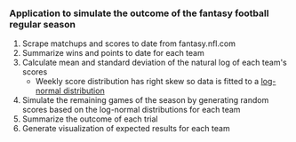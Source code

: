 ### Application to simulate the outcome of the fantasy football regular season

1. Scrape matchups and scores to date from fantasy.nfl.com
2. Summarize wins and points to date for each team
3. Calculate mean and standard deviation of the natural log of each team's scores
    - Weekly score distribution has right skew so data is fitted to a [log-normal distribution](https://en.wikipedia.org/wiki/Log-normal_distribution)
4. Simulate the remaining games of the season by generating random scores based on the log-normal distributions for each team
5. Summarize the outcome of each trial
6. Generate visualization of expected results for each team
